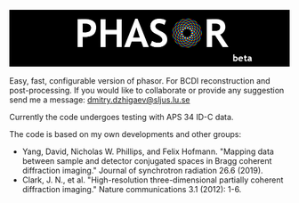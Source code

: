 ![Image description](/introLogo.png)

Easy, fast, configurable version of phasor. For BCDI reconstruction and post-processing.
If you would like to collaborate or provide any suggestion send me a message: dmitry.dzhigaev@sljus.lu.se

Currently the code undergoes testing with APS 34 ID-C data.

The code is based on my own developments and other groups:
- Yang, David, Nicholas W. Phillips, and Felix Hofmann. "Mapping data between sample and detector conjugated spaces in Bragg coherent diffraction imaging." Journal of synchrotron radiation 26.6 (2019).
- Clark, J. N., et al. "High-resolution three-dimensional partially coherent diffraction imaging." Nature communications 3.1 (2012): 1-6.
